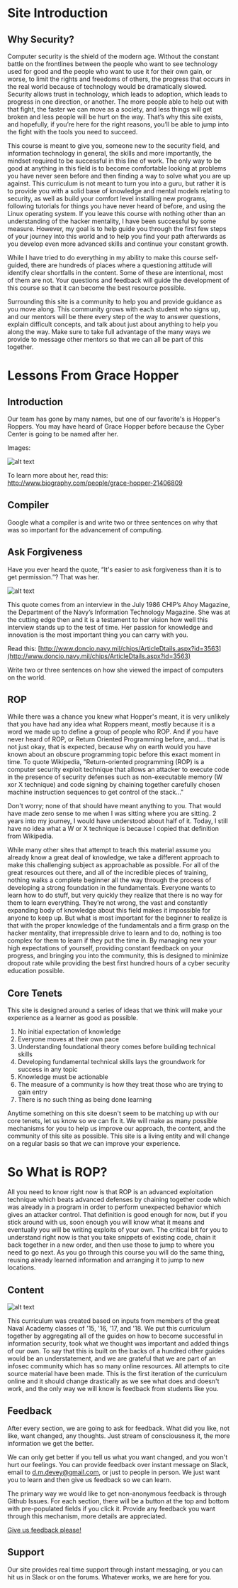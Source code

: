 # Site Introduction
## Why Security?

Computer security is the shield of the modern age. Without the constant battle on the frontlines between the people who want to see technology used for good and the people who want to use it for their own gain, or worse, to limit the rights and freedoms of others, the progress that occurs in the real world because of technology would be dramatically slowed. Security allows trust in technology, which leads to adoption, which leads to progress in one direction, or another. The more people able to help out with that fight, the faster we can move as a society, and less things will get broken and less people will be hurt on the way. That’s why this site exists, and hopefully, if you’re here for the right reasons, you’ll be able to jump into the fight with the tools you need to succeed. 

This course is meant to give you, someone new to the security field, and information technology in general, the skills and more importantly, the mindset required to be successful in this line of work. The only way to be good at anything in this field is to become comfortable looking at problems you have never seen before and then finding a way to solve what you are up against. This curriculum is not meant to turn you into a guru, but rather it is to provide you with a solid base of knowledge and mental models relating to security, as well as build your comfort level installing new programs, following tutorials for things you have never heard of before, and using the Linux operating system. If you leave this course with nothing other than an understanding of the hacker mentality, I have been successful by some measure. However, my goal is to help guide you through the first few steps of your journey into this world and to help you find your path afterwards as you develop even more advanced skills and continue your constant growth.

While I have tried to do everything in my ability to make this course self-guided, there are hundreds of places where a questioning attitude will identify clear shortfalls in the content. Some of these are intentional, most of them are not. Your questions and feedback will guide the development of this course so that it can become the best resource possible.

Surrounding this site is a community to help you and provide guidance as you move along.  This community grows with each student who signs up, and our mentors will be there every step of the way to answer questions, explain difficult concepts, and talk about just about anything to help you along the way. Make sure to take full advantage of the many ways we provide to message other mentors so that we can all be part of this together.

# Lessons From Grace Hopper
## Introduction
Our team has gone by many names, but one of our favorite's is Hopper's Roppers. You may have heard of Grace Hopper before because the Cyber Center is going to be named after her.

Images:

![alt text](https://upload.wikimedia.org/wikipedia/commons/a/ad/Commodore_Grace_M._Hopper%2C_USN_%28covered%29.jpg "img2")


To learn more about her, read this: http://www.biography.com/people/grace-hopper-21406809

## Compiler
Google what a compiler is and write two or three sentences on why that was so important for the advancement of computing.



## Ask Forgiveness
Have you ever heard the quote, “It's easier to ask forgiveness than it is to get permission.”? That was her. 

![alt text](https://i2.wp.com/hopperboulder.com/wp-content/uploads/2019/03/Grace1-2.jpg?w=704&ssl=1 "img1")

This quote comes from an interview in the July 1986 CHIP’s Ahoy Magazine, the Department of the Navy’s Information Technology Magazine. She was at the cutting edge then and it is a testament to her vision how well this interview stands up to the test of time. Her passion for knowledge and innovation is the most important thing you can carry with you.

Read this: [http://www.doncio.navy.mil/chips/ArticleDtails.aspx?id=3563](http://www.doncio.navy.mil/chips/ArticleDtails.aspx?id=3563)

Write two or three sentences on how she viewed the impact of computers on the world.

## ROP
While there was a chance you knew what Hopper's meant, it is very unlikely that you have had any idea what Roppers meant, mostly because it is a word we made up to define a group of people who ROP. And if you have never heard of ROP, or Return Oriented Programming before, and.... that is not just okay, that is expected, because why on earth would you have known about an obscure programming topic before this exact moment in time. To quote Wikipedia, "Return-oriented programming (ROP) is a computer security exploit technique that allows an attacker to execute code in the presence of security defenses such as non-executable memory (W xor X technique) and code signing by chaining together carefully chosen machine instruction sequences to get control of the stack..."

Don't worry; none of that should have meant anything to you. That would have made zero sense to me when I was sitting where you are sitting. 2 years into my journey, I would have understood about half of it. Today, I still have no idea what a W or X technique is because I copied that definition from Wikipedia. 

While many other sites that attempt to teach this material assume you already know a great deal of knowledge, we take a different approach to make this challenging subject as approachable as possible. For all of the great resources out there, and all of the incredible pieces of training, nothing walks a complete beginner all the way through the process of developing a strong foundation in the fundamentals. Everyone wants to learn how to do stuff, but very quickly they realize that there is no way for them to learn everything. They’re not wrong, the vast and constantly expanding body of knowledge about this field makes it impossible for anyone to keep up. But what is most important for the beginner to realize is that with the proper knowledge of the fundamentals and a firm grasp on the hacker mentality, that irrepressible drive to learn and to do, nothing is too complex for them to learn if they put the time in. By managing new your high expectations of yourself, providing constant feedback on your progress, and bringing you into the community, this is designed to minimize dropout rate while providing the best first hundred hours of a cyber security education possible.

## Core Tenets
This site is designed around a series of ideas that we think will make your experience as a learner as good as possible.

1. No initial expectation of knowledge
2. Everyone moves at their own pace
3. Understanding foundational theory comes before building technical skills
4. Developing fundamental technical skills lays the groundwork for success in any topic
5. Knowledge must be actionable
6. The measure of a community is how they treat those who are trying to gain entry
7. There is no such thing as being done learning

Anytime something on this site doesn't seem to be matching up with our core tenets, let us know so we can fix it. We will make as many possible mechanisms for you to help us improve our approach, the content, and the community of this site as possible. This site is a living entity and will change on a regular basis so that we can improve your experience.

# So What is ROP?
All you need to know right now is that ROP is an advanced exploitation technique which beats advanced defenses by chaining together code which was already in a program in order to perform unexpected behavior which gives an attacker control. That definition is good enough for now, but if you stick around with us, soon enough you will know what it means and eventually you will be writing exploits of your own. The critical bit for you to understand right now is that you take snippets of existing code, chain it back together in a new order, and then use those to jump to where you need to go next. As you go through this course you will do the same thing, reusing already learned information and arranging it to jump to new locations. 

## Content

![alt text](https://news.yale.edu/sites/default/files/styles/horizontal_image/public/d6_files/YaleNews_hopper-grace.UNIVAC.102635875-CC_0.jpg?itok=4HL3ETlO "img3")

This curriculum was created based on inputs from members of the great Naval Academy classes of '15, '16, '17, and '18. We put this curriculum together by aggregating all of the guides on how to become successful in information security, took what we thought was important and added things of our own. To say that this is built on the backs of a hundred other guides would be an understatement, and we are grateful that we are part of an infosec community which has so many online resources. All attempts to cite source material have been made. This is the first iteration of the curriculum online and it should change drastically as we see what does and doesn't work, and the only way we will know is feedback from students like you. 

## Feedback

After every section, we are going to ask for feedback. What did you like, not like, want changed, any thoughts. Just stream of consciousness it, the more information we get the better.

We can only get better if you tell us what you want changed, and you won't hurt our feelings. You can provide feedback over instant message on Slack, email to d.m.devey@gmail.com, or just to people in person. We just want you to learn and then give us feedback so we can learn.

The primary way we would like to get non-anonymous feedback is through Github Issues. For each section, there will be a button at the top and bottom with pre-populated fields if you click it. Provide any feedback you want through this mechanism, more details are appreciated.

[Give us feedback please!](https://github.com/SquidWorksDojo/training/issues/new?title=SiteIntro&body=Please%20provide%20as%20much%20detail%20as%20you%20can%20to%20make%20this%20course%20better!&labels=i2h)


## Support
Our site provides real time support through instant messaging, or you can hit us in Slack or on the forums. Whatever works, we are here for you.
